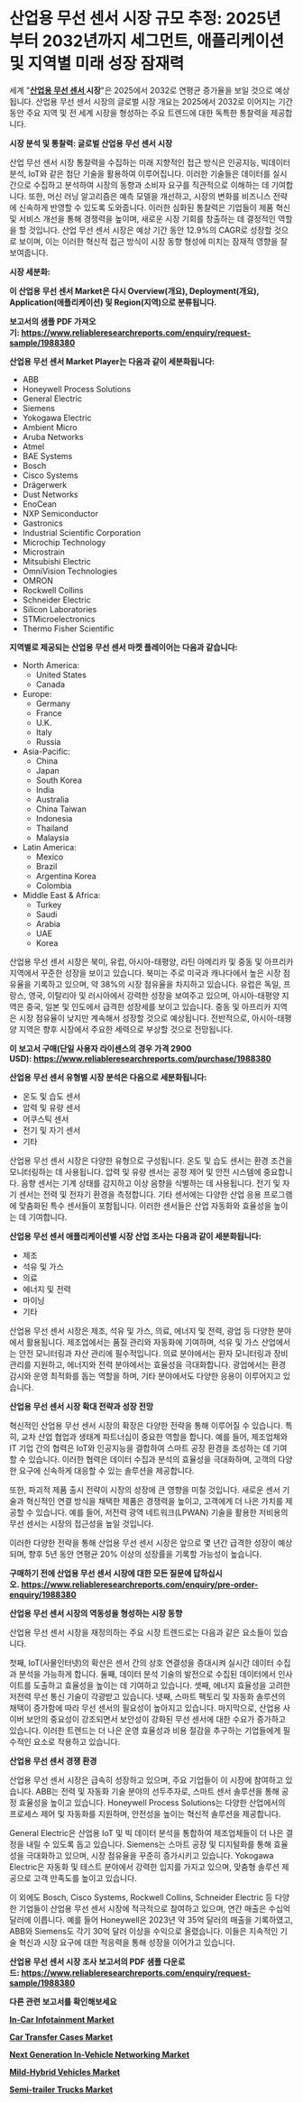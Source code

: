 <p><h1>산업용 무선 센서 시장 규모 추정: 2025년부터 2032년까지 세그먼트, 애플리케이션 및 지역별 미래 성장 잠재력</h1></p><p>세계 "<strong><a href="https://www.reliableresearchreports.com/industrial-wireless-sensors-r1988380?utm_campaign=106&utm_medium=8&utm_source=Github&utm_content=ia&utm_term=31032025&utm_id=industrial-wireless-sensors">산업용 무선 센서&nbsp;</a></strong><strong>시장</strong>"은 2025에서 2032로 연평균 증가율을 보일 것으로 예상됩니다. 산업용 무선 센서 시장의 글로벌 시장 개요는 2025에서 2032로 이어지는 기간 동안 주요 지역 및 전 세계 시장을 형성하는 주요 트렌드에 대한 독특한 통찰력을 제공합니다.</p>
<p><strong>시장 분석 및 통찰력: 글로벌 산업용 무선 센서 시장</strong></p>
<p><p>산업 무선 센서 시장 통찰력을 수집하는 미래 지향적인 접근 방식은 인공지능, 빅데이터 분석, IoT와 같은 첨단 기술을 활용하여 이루어집니다. 이러한 기술들은 데이터를 실시간으로 수집하고 분석하여 시장의 동향과 소비자 요구를 직관적으로 이해하는 데 기여합니다. 또한, 머신 러닝 알고리즘은 예측 모델을 개선하고, 시장의 변화를 비즈니스 전략에 신속하게 반영할 수 있도록 도와줍니다. 이러한 심화된 통찰력은 기업들이 제품 혁신 및 서비스 개선을 통해 경쟁력을 높이며, 새로운 시장 기회를 창출하는 데 결정적인 역할을 할 것입니다. 산업 무선 센서 시장은 예상 기간 동안 12.9%의 CAGR로 성장할 것으로 보이며, 이는 이러한 혁신적 접근 방식이 시장 동향 형성에 미치는 잠재적 영향을 잘 보여줍니다.</p><a href="%7CAUTHORITHY_DOMAIN_URL%7C?utm_campaign=106&utm_medium=8&utm_source=Github&utm_content=ia&utm_term=31032025&utm_id=industrial-wireless-sensors"></a></p>
<p><strong>시장 세분화:</strong></p>
<p><strong>이 산업용 무선 센서 Market은 다시 Overview(개요), Deployment(개요), Application(애플리케이션) 및 Region(지역)으로 분류됩니다.</strong></p>
<p><strong>보고서의 샘플 PDF 가져오기:&nbsp;<a href="https://www.reliableresearchreports.com/enquiry/request-sample/1988380?utm_campaign=106&utm_medium=8&utm_source=Github&utm_content=ia&utm_term=31032025&utm_id=industrial-wireless-sensors">https://www.reliableresearchreports.com/enquiry/request-sample/1988380</a></strong><strong></strong></p>
<p><strong>산업용 무선 센서 Market Player는 다음과 같이 세분화됩니다:</strong></p>
<p><ul><li>ABB</li><li>Honeywell Process Solutions</li><li>General Electric</li><li>Siemens</li><li>Yokogawa Electric</li><li>Ambient Micro</li><li>Aruba Networks</li><li>Atmel</li><li>BAE Systems</li><li>Bosch</li><li>Cisco Systems</li><li>Drägerwerk</li><li>Dust Networks</li><li>EnoCean</li><li>NXP Semiconductor</li><li>Gastronics</li><li>Industrial Scientific Corporation</li><li>Microchip Technology</li><li>Microstrain</li><li>Mitsubishi Electric</li><li>OmniVision Technologies</li><li>OMRON</li><li>Rockwell Collins</li><li>Schneider Electric</li><li>Silicon Laboratories</li><li>STMicroelectronics</li><li>Thermo Fisher Scientific</li></ul></p>
<p><strong>지역별로 제공되는 산업용 무선 센서 마켓 플레이어는 다음과 같습니다:</strong></p>
<p><ul>
    <li>
        North America:
        <ul>
            <li>United States</li>
            <li>Canada</li>
        </ul>
    </li>
    <li>
        Europe:
        <ul>
            <li>Germany</li>
            <li>France</li>
            <li>U.K.</li>
            <li>Italy</li>
            <li>Russia</li>
        </ul>
    </li>
    <li>
        Asia-Pacific:
        <ul>
            <li>China</li>
            <li>Japan</li>
            <li>South Korea</li>
            <li>India</li>
            <li>Australia</li>
            <li>China Taiwan</li>
            <li>Indonesia</li>
            <li>Thailand</li>
            <li>Malaysia</li>
        </ul>
    </li>
    <li>
        Latin America:
        <ul>
            <li>Mexico</li>
            <li>Brazil</li>
            <li>Argentina Korea</li>
            <li>Colombia</li>
        </ul>
    </li>
    <li>
        Middle East & Africa:
        <ul>
            <li>Turkey</li>
            <li>Saudi</li>
            <li>Arabia</li>
            <li>UAE</li>
            <li>Korea</li>
        </ul>
    </li>
    </ul></p>
<p><p>산업용 무선 센서 시장은 북미, 유럽, 아시아-태평양, 라틴 아메리카 및 중동 및 아프리카 지역에서 꾸준한 성장을 보이고 있습니다. 북미는 주로 미국과 캐나다에서 높은 시장 점유율을 기록하고 있으며, 약 38%의 시장 점유율을 차지하고 있습니다. 유럽은 독일, 프랑스, 영국, 이탈리아 및 러시아에서 강력한 성장을 보여주고 있으며, 아시아-태평양 지역은 중국, 일본 및 인도에서 급격한 성장세를 보이고 있습니다. 중동 및 아프리카 지역은 시장 점유율이 낮지만 계속해서 성장할 것으로 예상됩니다. 전반적으로, 아시아-태평양 지역은 향후 시장에서 주요한 세력으로 부상할 것으로 전망됩니다.</p></p>
<p><strong>이 보고서 구매(단일 사용자 라이센스의 경우 가격 2900 USD):&nbsp;<a href="https://www.reliableresearchreports.com/purchase/1988380?utm_campaign=106&utm_medium=8&utm_source=Github&utm_content=ia&utm_term=31032025&utm_id=industrial-wireless-sensors">https://www.reliableresearchreports.com/purchase/1988380</a></strong></p>
<p><strong>산업용 무선 센서 유형별 시장 분석은 다음으로 세분화됩니다:</strong></p>
<p><ul><li>온도 및 습도 센서</li><li>압력 및 유량 센서</li><li>어쿠스틱 센서</li><li>전기 및 자기 센서</li><li>기타</li></ul></p>
<p><p>산업용 무선 센서 시장은 다양한 유형으로 구성됩니다. 온도 및 습도 센서는 환경 조건을 모니터링하는 데 사용됩니다. 압력 및 유량 센서는 공정 제어 및 안전 시스템에 중요합니다. 음향 센서는 기계 상태를 감지하고 이상 음향을 식별하는 데 사용됩니다. 전기 및 자기 센서는 전력 및 전자기 환경을 측정합니다. 기타 센서에는 다양한 산업 응용 프로그램에 맞춤화된 특수 센서들이 포함됩니다. 이러한 센서들은 산업 자동화와 효율성을 높이는 데 기여합니다.</p></p>
<p><strong>산업용 무선 센서 애플리케이션별 시장 산업 조사는 다음과 같이 세분화됩니다:</strong></p>
<p><ul><li>제조</li><li>석유 및 가스</li><li>의료</li><li>에너지 및 전력</li><li>마이닝</li><li>기타</li></ul></p>
<p><p>산업용 무선 센서 시장은 제조, 석유 및 가스, 의료, 에너지 및 전력, 광업 등 다양한 분야에서 활용됩니다. 제조업에서는 품질 관리와 자동화에 기여하며, 석유 및 가스 산업에서는 안전 모니터링과 자산 관리에 필수적입니다. 의료 분야에서는 환자 모니터링과 장비 관리를 지원하고, 에너지와 전력 분야에서는 효율성을 극대화합니다. 광업에서는 환경 감시와 운영 최적화를 돕는 역할을 하며, 기타 분야에서도 다양한 응용이 이루어지고 있습니다.</p></p>
<p><strong>산업용 무선 센서 시장 확대 전략과 성장 전망</strong></p>
<p><p>혁신적인 산업용 무선 센서 시장의 확장은 다양한 전략을 통해 이루어질 수 있습니다. 특히, 교차 산업 협업과 생태계 파트너십이 중요한 역할을 합니다. 예를 들어, 제조업체와 IT 기업 간의 협력은 IoT와 인공지능을 결합하여 스마트 공장 환경을 조성하는 데 기여할 수 있습니다. 이러한 협력은 데이터 수집과 분석의 효율성을 극대화하며, 고객의 다양한 요구에 신속하게 대응할 수 있는 솔루션을 제공합니다.</p><p>또한, 파괴적 제품 출시 전략이 시장의 성장에 큰 영향을 미칠 것입니다. 새로운 센서 기술과 혁신적인 연결 방식을 채택한 제품은 경쟁력을 높이고, 고객에게 더 나은 가치를 제공할 수 있습니다. 예를 들어, 저전력 광역 네트워크(LPWAN) 기술을 활용한 저비용의 무선 센서는 시장의 접근성을 높일 것입니다.</p><p>이러한 다양한 전략을 통해 산업용 무선 센서 시장은 앞으로 몇 년간 급격한 성장이 예상되며, 향후 5년 동안 연평균 20% 이상의 성장률을 기록할 가능성이 높습니다.</p></p>
<p><strong>구매하기 전에 산업용 무선 센서 시장에 대한 모든 질문에 답하십시오.&nbsp;<a href="https://www.reliableresearchreports.com/enquiry/pre-order-enquiry/1988380?utm_campaign=106&utm_medium=8&utm_source=Github&utm_content=ia&utm_term=31032025&utm_id=industrial-wireless-sensors">https://www.reliableresearchreports.com/enquiry/pre-order-enquiry/1988380</a></strong><strong></strong></p>
<p><strong>산업용 무선 센서 시장의 역동성을 형성하는 시장 동향</strong></p>
<p><p>산업용 무선 센서 시장을 재정의하는 주요 시장 트렌드로는 다음과 같은 요소들이 있습니다. </p><p>첫째, IoT(사물인터넷)의 확산은 센서 간의 상호 연결성을 증대시켜 실시간 데이터 수집과 분석을 가능하게 합니다. 둘째, 데이터 분석 기술의 발전으로 수집된 데이터에서 인사이트를 도출하고 효율성을 높이는 데 기여하고 있습니다. 셋째, 에너지 효율성을 고려한 저전력 무선 통신 기술이 각광받고 있습니다. 넷째, 스마트 팩토리 및 자동화 솔루션의 채택이 증가함에 따라 무선 센서의 필요성이 높아지고 있습니다. 마지막으로, 산업용 사이버 보안의 중요성이 강조되면서 보안성이 강화된 무선 센서에 대한 수요가 증가하고 있습니다. 이러한 트렌드는 더 나은 운영 효율성과 비용 절감을 추구하는 기업들에게 필수적인 요소로 작용하고 있습니다.</p></p>
<p><strong>산업용 무선 센서 경쟁 환경</strong></p>
<p><p>산업용 무선 센서 시장은 급속히 성장하고 있으며, 주요 기업들이 이 시장에 참여하고 있습니다. ABB는 전력 및 자동화 기술 분야의 선두주자로, 스마트 센서 솔루션을 통해 공정 효율성을 높이고 있습니다. Honeywell Process Solutions는 다양한 산업에서의 프로세스 제어 및 자동화를 지원하며, 안전성을 높이는 혁신적 솔루션을 제공합니다. </p><p>General Electric은 산업용 IoT 및 빅 데이터 분석을 통합하여 제조업체들이 더 나은 결정을 내릴 수 있도록 돕고 있습니다. Siemens는 스마트 공장 및 디지털화를 통해 효율성을 극대화하고 있으며, 시장 점유율을 꾸준히 증가시키고 있습니다. Yokogawa Electric은 자동화 및 테스트 분야에서 강력한 입지를 가지고 있으며, 맞춤형 솔루션 제공으로 고객 만족도를 높이고 있습니다.</p><p>이 외에도 Bosch, Cisco Systems, Rockwell Collins, Schneider Electric 등 다양한 기업들이 산업용 무선 센서 시장에 적극적으로 참여하고 있으며, 연간 매출은 수십억 달러에 이릅니다. 예를 들어 Honeywell은 2023년 약 35억 달러의 매출을 기록하였고, ABB와 Siemens도 각기 30억 달러 이상을 수익으로 올렸습니다. 이들은 지속적인 기술 혁신과 시장 요구에 대한 적응력을 통해 성장을 이어가고 있습니다.</p></p>
<p><strong>산업용 무선 센서 시장 조사 보고서의 PDF 샘플 다운로드:&nbsp;<a href="https://www.reliableresearchreports.com/enquiry/request-sample/1988380?utm_campaign=106&utm_medium=8&utm_source=Github&utm_content=ia&utm_term=31032025&utm_id=industrial-wireless-sensors">https://www.reliableresearchreports.com/enquiry/request-sample/1988380</a></strong></p>
<p><strong></strong></p>
<p><strong></strong></p>
<p><strong></strong></p>
<p><strong></strong></p>
<p><strong>다른 관련 보고서를 확인해보세요</strong></p>
<p><strong><p><a href="https://github.com/minakibanov/Market-Research-Report-List-1/blob/main/in-car-infotainment-market.md?utm_campaign=106&utm_medium=8&utm_source=Github&utm_content=ia&utm_term=31032025&utm_id=industrial-wireless-sensors">In-Car Infotainment Market</a></p><p><a href="https://github.com/gripeluigstt/Market-Research-Report-List-1/blob/main/car-transfer-cases-market.md?utm_campaign=106&utm_medium=8&utm_source=Github&utm_content=ia&utm_term=31032025&utm_id=industrial-wireless-sensors">Car Transfer Cases Market</a></p><p><a href="https://github.com/warshatulang0/Market-Research-Report-List-1/blob/main/next-generation-in-vehicle-networking-market.md?utm_campaign=106&utm_medium=8&utm_source=Github&utm_content=ia&utm_term=31032025&utm_id=industrial-wireless-sensors">Next Generation In-Vehicle Networking Market</a></p><p><a href="https://github.com/syiqvanyo/Market-Research-Report-List-1/blob/main/mild-hybrid-vehicles-market.md?utm_campaign=106&utm_medium=8&utm_source=Github&utm_content=ia&utm_term=31032025&utm_id=industrial-wireless-sensors">Mild-Hybrid Vehicles Market</a></p><p><a href="https://github.com/rvadencho/Market-Research-Report-List-1/blob/main/semi-trailer-trucks-market.md?utm_campaign=106&utm_medium=8&utm_source=Github&utm_content=ia&utm_term=31032025&utm_id=industrial-wireless-sensors">Semi-trailer Trucks Market</a></p></strong></p>